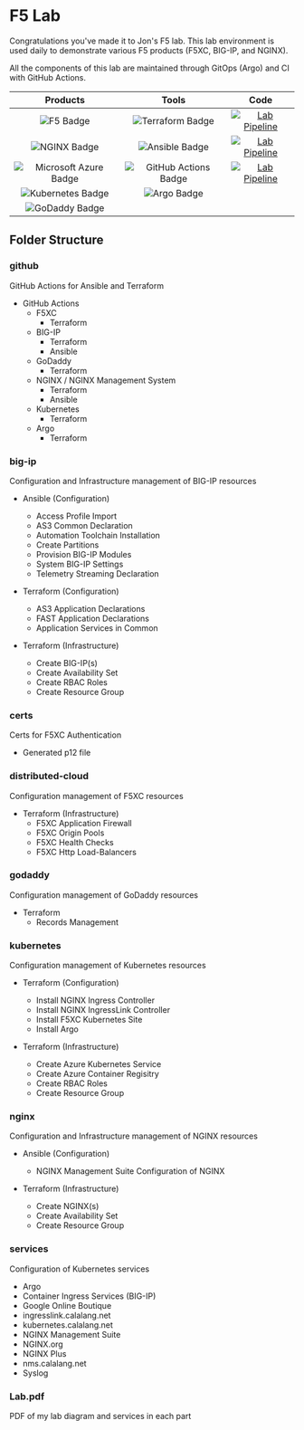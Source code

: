 # F5 Lab

Congratulations you've made it to Jon's F5 lab. This lab environment is used daily to demonstrate various F5 products (F5XC, BIG-IP, and NGINX).

All the components of this lab are maintained through GitOps (Argo) and CI with GitHub Actions.

|                                                           **Products**                                                          |                                                           **Tools**                                                          |                                                                                      **Code**                                                                                     |
|:-------------------------------------------------------------------------------------------------------------------------------:|:----------------------------------------------------------------------------------------------------------------------------:|:---------------------------------------------------------------------------------------------------------------------------------------------------------------------------------:|
| ![F5 Badge](https://img.shields.io/badge/F5-E4002B?logo=f5&logoColor=fff&style=plastic)                                         | ![Terraform Badge](https://img.shields.io/badge/Terraform-7B42BC?logo=terraform&logoColor=fff&style=plastic)                 | [![Lab Pipeline](https://github.com/jmcalalang/lab/actions/workflows/main.yaml/badge.svg?event=deployment_status)](https://github.com/jmcalalang/lab/actions/workflows/main.yaml) |
| ![NGINX Badge](https://img.shields.io/badge/NGINX-009639?logo=nginx&logoColor=fff&style=plastic)                                | ![Ansible Badge](https://img.shields.io/badge/Ansible-E00?logo=ansible&logoColor=fff&style=plastic)                          | [![Lab Pipeline](https://github.com/jmcalalang/lab/actions/workflows/main.yaml/badge.svg?event=issues)](https://github.com/jmcalalang/lab/actions/workflows/main.yaml)            |
| ![Microsoft Azure Badge](https://img.shields.io/badge/Microsoft%20Azure-0078D4?logo=microsoftazure&logoColor=fff&style=plastic) | ![GitHub Actions Badge](https://img.shields.io/badge/GitHub%20Actions-2088FF?logo=githubactions&logoColor=fff&style=plastic) | [![Lab Pipeline](https://github.com/jmcalalang/lab/actions/workflows/main.yaml/badge.svg?event=pull_request)](https://github.com/jmcalalang/lab/actions/workflows/main.yaml)      |
| ![Kubernetes Badge](https://img.shields.io/badge/Kubernetes-326CE5?logo=kubernetes&logoColor=fff&style=plastic)                 | ![Argo Badge](https://img.shields.io/badge/Argo-EF7B4D?logo=argo&logoColor=fff&style=plastic)                                |                                                                                                                                                                                   |
| ![GoDaddy Badge](https://img.shields.io/badge/GoDaddy-1BDBDB?logo=godaddy&logoColor=000&style=plastic)                          |                                                                                                                              |                                                                                                                                                                                   |

## Folder Structure

### github

GitHub Actions for Ansible and Terraform

- GitHub Actions
  - F5XC
    - Terraform
  - BIG-IP
    - Terraform
    - Ansible
  - GoDaddy
    - Terraform
  - NGINX / NGINX Management System
    - Terraform
    - Ansible
  - Kubernetes
    - Terraform
  - Argo
    - Terraform

### big-ip

Configuration and Infrastructure management of BIG-IP resources

- Ansible (Configuration)
  - Access Profile Import
  - AS3 Common Declaration
  - Automation Toolchain Installation
  - Create Partitions
  - Provision BIG-IP Modules
  - System BIG-IP Settings
  - Telemetry Streaming Declaration

- Terraform (Configuration)
  - AS3 Application Declarations
  - FAST Application Declarations
  - Application Services in Common

- Terraform (Infrastructure)
  - Create BIG-IP(s)
  - Create Availability Set
  - Create RBAC Roles
  - Create Resource Group

### certs

Certs for F5XC Authentication

- Generated p12 file

### distributed-cloud

Configuration management of F5XC resources

- Terraform (Infrastructure)
  - F5XC Application Firewall
  - F5XC Origin Pools
  - F5XC Health Checks
  - F5XC Http Load-Balancers

### godaddy

Configuration management of GoDaddy resources

- Terraform
  - Records Management

### kubernetes

Configuration management of Kubernetes resources

- Terraform (Configuration)
  - Install NGINX Ingress Controller
  - Install NGINX IngressLink Controller
  - Install F5XC Kubernetes Site
  - Install Argo

- Terraform (Infrastructure)
  - Create Azure Kubernetes Service
  - Create Azure Container Regisitry
  - Create RBAC Roles
  - Create Resource Group

### nginx

Configuration and Infrastructure management of NGINX resources

- Ansible (Configuration)
  - NGINX Management Suite Configuration of NGINX

- Terraform (Infrastructure)
  - Create NGINX(s)
  - Create Availability Set
  - Create Resource Group

### services

Configuration of Kubernetes services

- Argo
- Container Ingress Services (BIG-IP)
- Google Online Boutique
- ingresslink.calalang.net
- kubernetes.calalang.net
- NGINX Management Suite
- NGINX.org
- NGINX Plus
- nms.calalang.net
- Syslog

### Lab.pdf

PDF of my lab diagram and services in each part